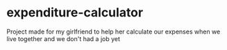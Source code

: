 # expenditure-calculator
Project made for my girlfriend to help her calculate our expenses when we live together and we don't had a job yet
